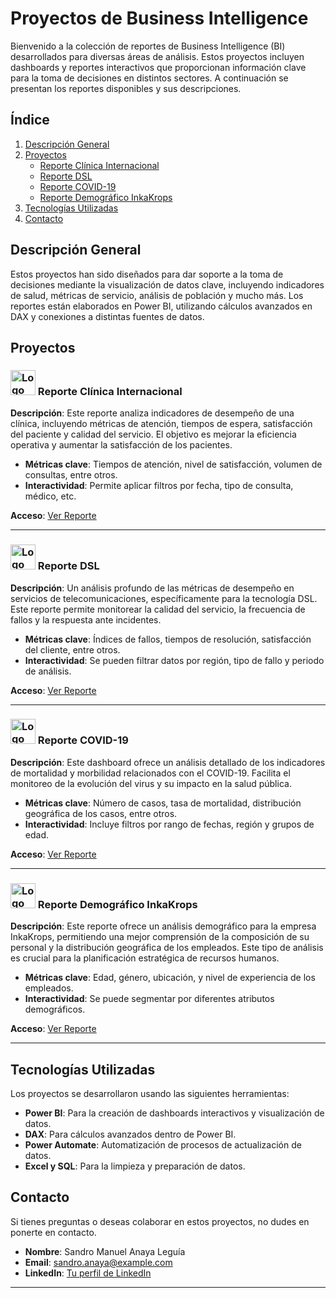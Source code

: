 # Proyectos de Business Intelligence

Bienvenido a la colección de reportes de Business Intelligence (BI) desarrollados para diversas áreas de análisis. Estos proyectos incluyen dashboards y reportes interactivos que proporcionan información clave para la toma de decisiones en distintos sectores. A continuación se presentan los reportes disponibles y sus descripciones.

## Índice

1. [Descripción General](#descripción-general)
2. [Proyectos](#proyectos)
   - [Reporte Clínica Internacional](#reporte-clínica-internacional)
   - [Reporte DSL](#reporte-dsl)
   - [Reporte COVID-19](#reporte-covid-19)
   - [Reporte Demográfico InkaKrops](#reporte-demográfico-inkakrops)
3. [Tecnologías Utilizadas](#tecnologías-utilizadas)
4. [Contacto](#contacto)

## Descripción General

Estos proyectos han sido diseñados para dar soporte a la toma de decisiones mediante la visualización de datos clave, incluyendo indicadores de salud, métricas de servicio, análisis de población y mucho más. Los reportes están elaborados en Power BI, utilizando cálculos avanzados en DAX y conexiones a distintas fuentes de datos.

## Proyectos

### <img src="https://encrypted-tbn0.gstatic.com/images?q=tbn:ANd9GcSpDXtqy3Zfx7E-F3cpLG3xpW82GmXNCG9UIw&s" alt="Logo Clínica Internacional" width="40"/> Reporte Clínica Internacional

**Descripción**: Este reporte analiza indicadores de desempeño de una clínica, incluyendo métricas de atención, tiempos de espera, satisfacción del paciente y calidad del servicio. El objetivo es mejorar la eficiencia operativa y aumentar la satisfacción de los pacientes.

- **Métricas clave**: Tiempos de atención, nivel de satisfacción, volumen de consultas, entre otros.
- **Interactividad**: Permite aplicar filtros por fecha, tipo de consulta, médico, etc.

**Acceso**: [Ver Reporte](#)

---

### <img src="https://encrypted-tbn0.gstatic.com/images?q=tbn:ANd9GcR9NyGRZqWcSJmZA4pG6YQmWKj1gCdgnban6Q&" alt="Logo DSL" width="40"/> Reporte DSL

**Descripción**: Un análisis profundo de las métricas de desempeño en servicios de telecomunicaciones, específicamente para la tecnología DSL. Este reporte permite monitorear la calidad del servicio, la frecuencia de fallos y la respuesta ante incidentes.

- **Métricas clave**: Índices de fallos, tiempos de resolución, satisfacción del cliente, entre otros.
- **Interactividad**: Se pueden filtrar datos por región, tipo de fallo y periodo de análisis.

**Acceso**: [Ver Reporte](#)

---

### <img src="https://yt3.googleusercontent.com/NZGQuvsEuMlUZZuUnlQ-AOCoZI0DgCRKnyMxFsY1YhHiwoNjtiQlcriuVeB9o1txnSYIo0JoIw=s900-c-k-c0x00ffffff-no-rj" alt="Logo COVID-19" width="40"/> Reporte COVID-19

**Descripción**: Este dashboard ofrece un análisis detallado de los indicadores de mortalidad y morbilidad relacionados con el COVID-19. Facilita el monitoreo de la evolución del virus y su impacto en la salud pública.

- **Métricas clave**: Número de casos, tasa de mortalidad, distribución geográfica de los casos, entre otros.
- **Interactividad**: Incluye filtros por rango de fechas, región y grupos de edad.

**Acceso**: [Ver Reporte](https://app.powerbi.com/view?r=eyJrIjoiYzMyODFkZGEtYmI1OC00NzJkLThjMDMtOTczOGVhMzczMDRiIiwidCI6ImM0YTY2YzM0LTJiYjctNDUxZi04YmUxLWIyYzI2YTQzMDE1OCIsImMiOjR9)

---

### <img src="https://fotos.pandape.com/PROD/atslogos/263331c9-505e-4e70-b137-ca21a03a1644_4.png" alt="Logo InkaKrops" width="40"/> Reporte Demográfico InkaKrops

**Descripción**: Este reporte ofrece un análisis demográfico para la empresa InkaKrops, permitiendo una mejor comprensión de la composición de su personal y la distribución geográfica de los empleados. Este tipo de análisis es crucial para la planificación estratégica de recursos humanos.

- **Métricas clave**: Edad, género, ubicación, y nivel de experiencia de los empleados.
- **Interactividad**: Se puede segmentar por diferentes atributos demográficos.

**Acceso**: [Ver Reporte](#)

---

## Tecnologías Utilizadas

Los proyectos se desarrollaron usando las siguientes herramientas:

- **Power BI**: Para la creación de dashboards interactivos y visualización de datos.
- **DAX**: Para cálculos avanzados dentro de Power BI.
- **Power Automate**: Automatización de procesos de actualización de datos.
- **Excel y SQL**: Para la limpieza y preparación de datos.

## Contacto

Si tienes preguntas o deseas colaborar en estos proyectos, no dudes en ponerte en contacto.

- **Nombre**: Sandro Manuel Anaya Leguía
- **Email**: sandro.anaya@example.com
- **LinkedIn**: [Tu perfil de LinkedIn](https://linkedin.com/in/tuperfil)

---
